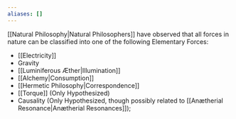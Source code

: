 ```yaml
---
aliases: []
---
```


[[Natural Philosophy|Natural Philosophers]] have observed that all forces in nature can be classified into one of the following Elementary Forces:
- [[Electricity]]
- Gravity
- [[Luminiferous Æther|Illumination]]
- [[Alchemy|Consumption]]
- [[Hermetic Philosophy|Correspondence]]
- [[Torque]] (Only Hypothesized)
- Causality (Only Hypothesized, though possibly related to [[Anætherial Resonance|Anætherial Resonances]]);